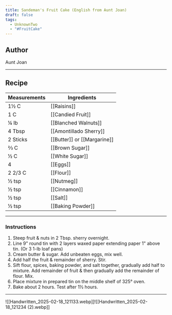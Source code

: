 ```yaml
---
title: Sandeman's Fruit Cake (English from Aunt Joan)
draft: false
tags:
  - UnknownTwo
  - "#FruitCake"
---
```

## Author
Aunt Joan
___
## Recipe

| Measurements | Ingredients               |
| :----------- | ------------------------- |
| 1½ C                | [[Raisins]]             |
| 1 C                 | [[Candied Fruit]]       |
| ¼ lb                | [[Blanched Walnuts]]    |
| 4 Tbsp              | [[Amontillado Sherry]]  |
| 2 Sticks            | [[Butter]] or [[Margarine]] |
| ⅔ C                 | [[Brown Sugar]]         |
| ½ C                 | [[White Sugar]]          |
| 4                   | [[Eggs]]                |
| 2 2/3 C                 | [[Flour]]               |
| ½ tsp               | [[Nutmeg]]              |
| ½ tsp               | [[Cinnamon]]            |
| ½ tsp               | [[Salt]]                |
| ½ tsp               | [[Baking Powder]]       |
___
### Instructions
1.  Steep fruit & nuts in 2 Tbsp. sherry overnight.
2.  Line 9" round tin with 2 layers waxed paper extending paper 1" above tin. (Or 3 1-lb loaf pans)
3.  Cream butter & sugar.  Add unbeaten eggs, mix well.
4.  Add half the fruit & remainder of sherry. Stir.
5.  Sift flour, spices, baking powder, and salt together, gradually add half to mixture. Add remainder of fruit & then gradually add the remainder of flour. Mix.
6.  Place mixture in prepared tin on the middle shelf of 325° oven.
7.  Bake about 2 hours. Test after 1½ hours.
___
![[Handwritten_2025-02-18_121133.webp]]![[Handwritten_2025-02-18_121234 (2).webp]]

